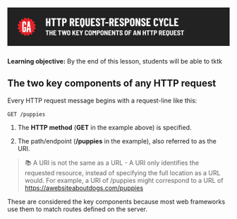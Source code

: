 # ![HTTP Request Response Cycle - The Two Key Components of an HTTP Request ](./assets/hero.png)

**Learning objective:** By the end of this lesson, students will be able to tktk

## The two key components of any HTTP request

Every HTTP request message begins with a request-line like this: 

```terminal
GET /puppies
```

1. The **HTTP method** (**GET** in the example above) is specified. 

2. The path/endpoint (**/puppies** in the example), also referred to as the URI.

> 📚 A URI is not the same as a URL - A URI only identifies the requested resource, instead of specifying the full location as a URL would. For example, a URI of /puppies might correspond to a URL of https://awebsiteaboutdogs.com/puppies

These are considered the key components because most web frameworks use them to match routes defined on the server.